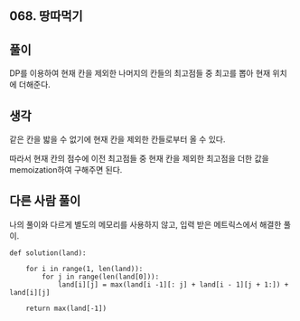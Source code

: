 ## 068. 땅따먹기

## 풀이

DP를 이용하여 현재 칸을 제외한 나머지의 칸들의 최고점들 중 최고를 뽑아 현재 위치에 더해준다.

## 생각

같은 칸을 밟을 수 없기에 현재 칸을 제외한 칸들로부터 올 수 있다.

따라서 현재 칸의 점수에 이전 최고점들 중 현재 칸을 제외한 최고점을 더한 값을 memoization하여 구해주면 된다.


## 다른 사람 풀이
나의 풀이와 다르게 별도의 메모리를 사용하지 않고, 입력 받은 메트릭스에서 해결한 풀이.
```
def solution(land):

    for i in range(1, len(land)):
        for j in range(len(land[0])):
            land[i][j] = max(land[i -1][: j] + land[i - 1][j + 1:]) + land[i][j]

    return max(land[-1])
```
